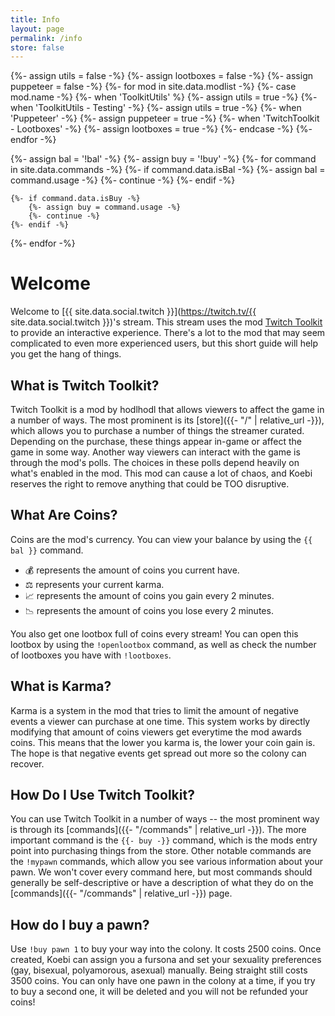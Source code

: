 ```yaml
---
title: Info
layout: page
permalink: /info
store: false
---
```


{%- assign utils = false -%}
{%- assign lootboxes = false -%}
{%- assign puppeteer = false -%}
{%- for mod in site.data.modlist -%}
    {%- case mod.name -%}
        {%- when 'ToolkitUtils' %}
            {%- assign utils = true -%}
        {%- when 'ToolkitUtils - Testing' -%}
            {%- assign utils = true -%}
        {%- when 'Puppeteer' -%}
            {%- assign puppeteer = true -%}
        {%- when 'TwitchToolkit - Lootboxes' -%}
            {%- assign lootboxes = true -%}
    {%- endcase -%}
{%- endfor -%}


{%- assign bal = '!bal' -%}
{%- assign buy = '!buy' -%}
{%- for command in site.data.commands -%}
    {%- if command.data.isBal -%}
        {%- assign bal = command.usage -%}
        {%- continue -%}
    {%- endif -%}

    {%- if command.data.isBuy -%}
        {%- assign buy = command.usage -%}
        {%- continue -%}
    {%- endif -%}
{%- endfor -%}

# Welcome

Welcome to [{{ site.data.social.twitch }}](https://twitch.tv/{{ site.data.social.twitch }})'s stream.
This stream uses the mod
[Twitch Toolkit](https://steamcommunity.com/sharedfiles/filedetails/?id=1718525787) to provide an
interactive experience. There's a lot to the mod that may seem complicated to even more experienced
users, but this short guide will help you get the hang of things.

## What is Twitch Toolkit?

Twitch Toolkit is a mod by hodlhodl that allows viewers to affect the game in a number of ways. The
most prominent is its [store]({{- "/" | relative_url -}}), which allows you to purchase a number of
things the streamer curated. Depending on the purchase, these things appear in-game or affect the
game in some way. Another way viewers can interact with the game is through the mod's polls. The
choices in these polls depend heavily on what's enabled in the mod. This mod can cause a lot of chaos,
and Koebi reserves the right to remove anything that could be TOO disruptive.

## What Are Coins?

Coins are the mod's currency. You can view your balance by using the `{{ bal }}` command. 

- 💰 represents the amount of coins you current have.
- ⚖ represents your current karma.
- 📈 represents the amount of coins you gain every 2 minutes.
- 📉 represents the amount of coins you lose every 2 minutes.

You also get one lootbox full of coins every stream! You can open this lootbox by using the `!openlootbox`
command, as well as check the number of lootboxes you have with `!lootboxes`.

## What is Karma?

Karma is a system in the mod that tries to limit the amount of negative events a viewer can purchase at
one time. This system works by directly modifying that amount of coins viewers get everytime the mod
awards coins. This means that the lower you karma is, the lower your coin gain is. The hope is that
negative events get spread out more so the colony can recover.

## How Do I Use Twitch Toolkit?

You can use Twitch Toolkit in a number of ways -- the most prominent way is through its
[commands]({{- "/commands" | relative_url -}}). The more important command is the `{{- buy -}}`
command, which is the mods entry point into purchasing things from the store. Other notable commands
are the `!mypawn` commands, which allow you see various information about your pawn. We won't cover
every command here, but most commands should generally be self-descriptive or have a description of
what they do on the [commands]({{- "/commands" | relative_url -}}) page.

## How do I buy a pawn?

Use `!buy pawn 1` to buy your way into the colony. It costs 2500 coins. Once created, Koebi can assign
you a fursona and set your sexuality preferences (gay, bisexual, polyamorous, asexual) manually. Being
straight still costs 3500 coins. You can only have one pawn in the colony at a time, if you try to buy
a second one, it will be deleted and you will not be refunded your coins!

